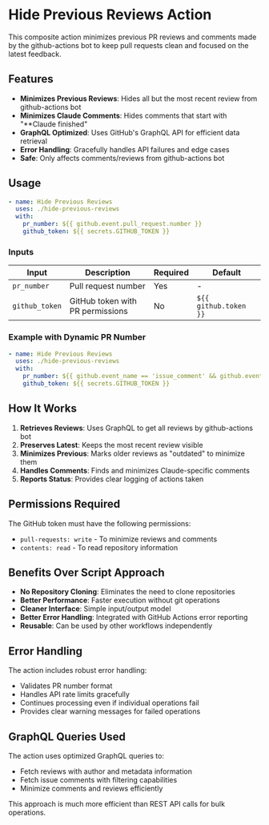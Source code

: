 # Hide Previous Reviews Action

This composite action minimizes previous PR reviews and comments made by the github-actions bot to keep pull requests clean and focused on the latest feedback.

## Features

- **Minimizes Previous Reviews**: Hides all but the most recent review from github-actions bot
- **Minimizes Claude Comments**: Hides comments that start with "**Claude finished"
- **GraphQL Optimized**: Uses GitHub's GraphQL API for efficient data retrieval
- **Error Handling**: Gracefully handles API failures and edge cases
- **Safe**: Only affects comments/reviews from github-actions bot

## Usage

```yaml
- name: Hide Previous Reviews
  uses: ./hide-previous-reviews
  with:
    pr_number: ${{ github.event.pull_request.number }}
    github_token: ${{ secrets.GITHUB_TOKEN }}
```

### Inputs

| Input | Description | Required | Default |
|-------|-------------|----------|---------|
| `pr_number` | Pull request number | Yes | - |
| `github_token` | GitHub token with PR permissions | No | `${{ github.token }}` |

### Example with Dynamic PR Number

```yaml
- name: Hide Previous Reviews
  uses: ./hide-previous-reviews
  with:
    pr_number: ${{ github.event_name == 'issue_comment' && github.event.issue.number || github.event.pull_request.number }}
    github_token: ${{ secrets.GITHUB_TOKEN }}
```

## How It Works

1. **Retrieves Reviews**: Uses GraphQL to get all reviews by github-actions bot
2. **Preserves Latest**: Keeps the most recent review visible
3. **Minimizes Previous**: Marks older reviews as "outdated" to minimize them
4. **Handles Comments**: Finds and minimizes Claude-specific comments
5. **Reports Status**: Provides clear logging of actions taken

## Permissions Required

The GitHub token must have the following permissions:
- `pull-requests: write` - To minimize reviews and comments
- `contents: read` - To read repository information

## Benefits Over Script Approach

- **No Repository Cloning**: Eliminates the need to clone repositories
- **Better Performance**: Faster execution without git operations
- **Cleaner Interface**: Simple input/output model
- **Better Error Handling**: Integrated with GitHub Actions error reporting
- **Reusable**: Can be used by other workflows independently

## Error Handling

The action includes robust error handling:
- Validates PR number format
- Handles API rate limits gracefully
- Continues processing even if individual operations fail
- Provides clear warning messages for failed operations

## GraphQL Queries Used

The action uses optimized GraphQL queries to:
- Fetch reviews with author and metadata information
- Fetch issue comments with filtering capabilities
- Minimize comments and reviews efficiently

This approach is much more efficient than REST API calls for bulk operations.
